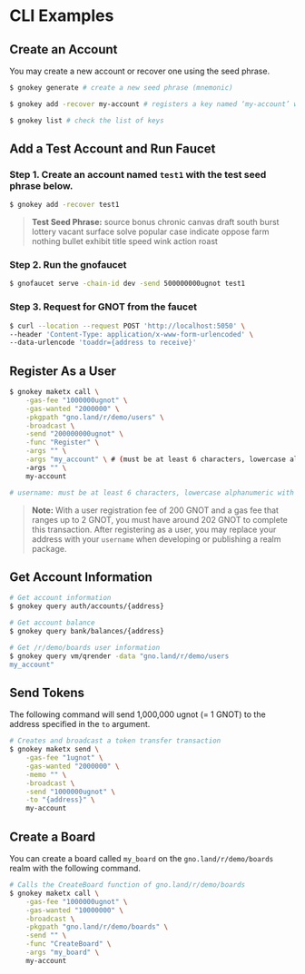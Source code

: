 # CLI Examples

## Create an Account

You may create a new account or recover one using the seed phrase.

```bash
$ gnokey generate # create a new seed phrase (mnemonic)

$ gnokey add -recover my-account # registers a key named ‘my-account’ with a seed phrase

$ gnokey list # check the list of keys
```

## Add a Test Account and Run Faucet

### **Step 1. Create an account named `test1` with the test seed phrase below.**

```bash
$ gnokey add -recover test1 
```

> **Test Seed Phrase:** source bonus chronic canvas draft south burst lottery vacant surface solve popular case indicate oppose farm nothing bullet exhibit title speed wink action roast

### **Step 2. Run the gnofaucet**

```bash
$ gnofaucet serve -chain-id dev -send 500000000ugnot test1 
```

### **Step 3. Request for GNOT from the faucet**

```bash
$ curl --location --request POST 'http://localhost:5050' \
--header 'Content-Type: application/x-www-form-urlencoded' \
--data-urlencode 'toaddr={address to receive}'
```

## Register As a User

```bash
$ gnokey maketx call \
    -gas-fee "1000000ugnot" \
    -gas-wanted "2000000" \
    -pkgpath "gno.land/r/demo/users" \
    -broadcast \
    -send "200000000ugnot" \
    -func "Register" \
    -args "" \
    -args "my_account" \ # (must be at least 6 characters, lowercase alphanumeric with underscore)
    -args "" \
    my-account 

# username: must be at least 6 characters, lowercase alphanumeric with underscore
```

> **Note:** With a user registration fee of 200 GNOT and a gas fee that ranges up to 2 GNOT, you must have around 202 GNOT to complete this transaction. After registering as a user, you may replace your address with your `username` when developing or publishing a realm package.

## Get Account Information

```bash
# Get account information
$ gnokey query auth/accounts/{address}

# Get account balance
$ gnokey query bank/balances/{address}

# Get /r/demo/boards user information
$ gnokey query vm/qrender -data "gno.land/r/demo/users
my_account"
```

## Send Tokens

The following command will send 1,000,000 ugnot (= 1 GNOT) to the address specified in the `to` argument.

```bash
# Creates and broadcast a token transfer transaction
$ gnokey maketx send \
    -gas-fee "1ugnot" \
    -gas-wanted "2000000" \
    -memo "" \
    -broadcast \
    -send "1000000ugnot" \
    -to "{address}" \
    my-account 
```

## Create a Board

You can create a board called `my_board` on the `gno.land/r/demo/boards` realm with the following command.

```bash
# Calls the CreateBoard function of gno.land/r/demo/boards
$ gnokey maketx call \
    -gas-fee "1000000ugnot" \
    -gas-wanted "10000000" \
    -broadcast \
    -pkgpath "gno.land/r/demo/boards" \
    -send "" \
    -func "CreateBoard" \
    -args "my_board" \
    my-account
```
